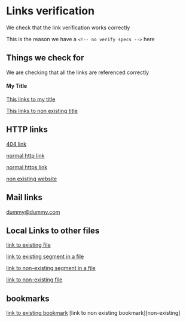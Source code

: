 # Links verification

We check that the link verification works correctly

This is the reason we have a `<!-- no verify specs -->` here

## Things we check for

We are checking that all the links are referenced correctly

#### My Title

[This links to my title](#my-title)

[This links to non existing title](#non-existing)

## HTTP links

[404 link](https://github.com/non-existing-page)

[normal http link](http://github.com)

[normal https link](https://github.com)

[non existing website](http://non-existing-website.sadkjaskldjalksjd)

## Mail links

[dummy@dummy.com](mailto:dummy@dummy.com)

## Local Links to other files

[link to existing file](README.md)

[link to existing segment in a file](README.md#fake-docs)

[link to non-existing segment in a file](README.md#non-existing)

[link to non-existing file](non-existing.md)

## bookmarks

[link to existing bookmark][github]
[link to non existing bookmark][non-existing]

[github]: https://github.com/
